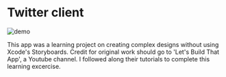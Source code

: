 # Twitter client 
![demo](https://cloud.githubusercontent.com/assets/25040953/24505655/b0687f82-1528-11e7-89ee-4c1ae68c2fa5.gif)

This app was a learning project on creating complex designs without using Xcode's Storyboards. Credit for original work should go to 'Let's Build That App', a Youtube channel. I followed along their tutorials to complete this learning excercise. 
